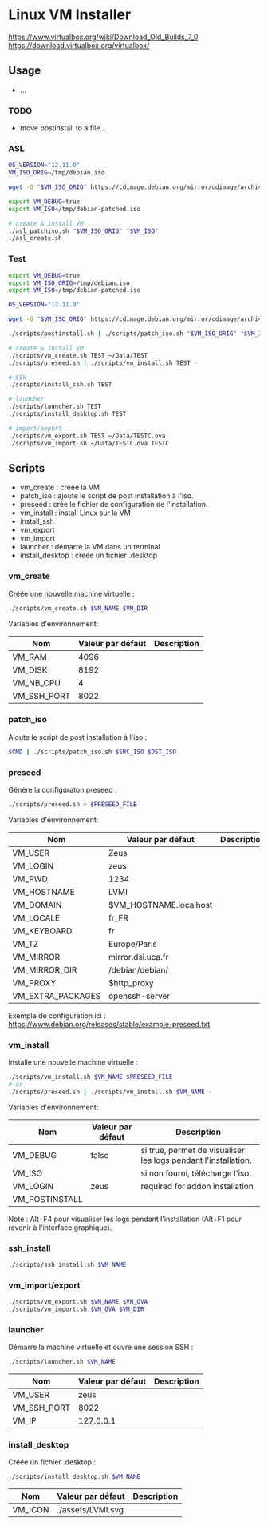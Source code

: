 # Linux VM Installer

https://www.virtualbox.org/wiki/Download_Old_Builds_7_0
https://download.virtualbox.org/virtualbox/

## Usage

- ...

### TODO

- move postinstall to a file...

### ASL


```bash
OS_VERSION="12.11.0"
VM_ISO_ORIG=/tmp/debian.iso

wget -O "$VM_ISO_ORIG" https://cdimage.debian.org/mirror/cdimage/archive/$OS_VERSION/amd64/iso-dvd/debian-$OS_VERSION-amd64-DVD-1.iso

export VM_DEBUG=true
export VM_ISO=/tmp/debian-patched.iso

# create & install VM
./asl_patchiso.sh "$VM_ISO_ORIG" "$VM_ISO"
./asl_create.sh
```

### Test

```bash
export VM_DEBUG=true
export VM_ISO_ORIG=/tmp/debian.iso
export VM_ISO=/tmp/debian-patched.iso

OS_VERSION="12.11.0"

wget -O "$VM_ISO_ORIG" https://cdimage.debian.org/mirror/cdimage/archive/$OS_VERSION/amd64/iso-dvd/debian-$OS_VERSION-amd64-DVD-1.iso

./scripts/postinstall.sh | ./scripts/patch_iso.sh "$VM_ISO_ORIG" "$VM_ISO"

# create & install VM
./scripts/vm_create.sh TEST ~/Data/TEST
./scripts/preseed.sh | ./scripts/vm_install.sh TEST -

# SSH
./scripts/install_ssh.sh TEST

# launcher
./scripts/launcher.sh TEST
./scripts/install_desktop.sh TEST

# import/export
./scripts/vm_export.sh TEST ~/Data/TESTC.ova
./scripts/vm_import.sh ~/Data/TESTC.ova TESTC
```

## Scripts

- vm_create : créée la VM
- patch_iso : ajoute le script de post installation à l'iso.
- preseed : crée le fichier de configuration de l'installation.
- vm_install : install Linux sur la VM
- install_ssh
- vm_export
- vm_import
- launcher : démarre la VM dans un terminal
- install_desktop : créée un fichier .desktop

### vm_create

Créée une nouvelle machine virtuelle :
```bash
./scripts/vm_create.sh $VM_NAME $VM_DIR
```

Variables d'environnement:

|Nom|Valeur par défaut|Description|
|--|--|--|
|VM_RAM|4096||
|VM_DISK|8192||
|VM_NB_CPU|4||
|VM_SSH_PORT|8022||

### patch_iso

Ajoute le script de post installation à l'iso :
```bash
$CMD | ./scripts/patch_iso.sh $SRC_ISO $DST_ISO 
```

### preseed

Génère la configuraton preseed :
```bash
./scripts/preseed.sh > $PRESEED_FILE
```

Variables d'environnement:

|Nom|Valeur par défaut|Description|
|--|--|--|
|VM_USER|Zeus||
|VM_LOGIN|zeus||
|VM_PWD|1234||
|VM_HOSTNAME|LVMI||
|VM_DOMAIN|$VM_HOSTNAME.localhost||
|VM_LOCALE|fr_FR||
|VM_KEYBOARD|fr||
|VM_TZ|Europe/Paris||
|VM_MIRROR|mirror.dsi.uca.fr||
|VM_MIRROR_DIR|/debian/debian/||
|VM_PROXY|$http_proxy||
|VM_EXTRA_PACKAGES|openssh-server||


Exemple de configuration ici : https://www.debian.org/releases/stable/example-preseed.txt

### vm_install

Installe une nouvelle machine virtuelle :
```bash
./scripts/vm_install.sh $VM_NAME $PRESEED_FILE
# or
./scripts/preseed.sh | ./scripts/vm_install.sh $VM_NAME -
```

Variables d'environnement:

|Nom|Valeur par défaut|Description|
|--|--|--|
|VM_DEBUG|false|si true, permet de visualiser les logs pendant l'installation.|
|VM_ISO||si non fourni, télécharge l'iso.|
|VM_LOGIN|zeus|required for addon installation|
|VM_POSTINSTALL|||

Note : Alt+F4 pour visualiser les logs pendant l'installation (Alt+F1 pour revenir à l'interface graphique).

### ssh_install

```bash
./scripts/ssh_install.sh $VM_NAME
```


### vm_import/export

```bash
./scripts/vm_export.sh $VM_NAME $VM_OVA
./scripts/vm_import.sh $VM_OVA $VM_DIR
```

### launcher

Démarre la machine virtuelle et ouvre une session SSH :
```bash
./scripts/launcher.sh $VM_NAME
```

|Nom|Valeur par défaut|Description|
|--|--|--|
|VM_USER|zeus||
|VM_SSH_PORT|8022||
|VM_IP|127.0.0.1||


### install_desktop

Créée un fichier .desktop :
```bash
./scripts/install_desktop.sh $VM_NAME
```

|Nom|Valeur par défaut|Description|
|--|--|--|
|VM_ICON|./assets/LVMI.svg||